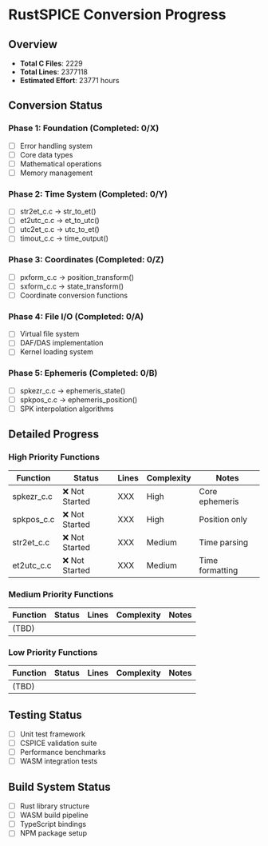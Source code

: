 # RustSPICE Conversion Progress

## Overview
- **Total C Files**: 2229
- **Total Lines**: 2377118  
- **Estimated Effort**: 23771 hours

## Conversion Status

### Phase 1: Foundation (Completed: 0/X)
- [ ] Error handling system
- [ ] Core data types  
- [ ] Mathematical operations
- [ ] Memory management

### Phase 2: Time System (Completed: 0/Y)
- [ ] str2et_c.c → str_to_et()
- [ ] et2utc_c.c → et_to_utc()
- [ ] utc2et_c.c → utc_to_et()
- [ ] timout_c.c → time_output()

### Phase 3: Coordinates (Completed: 0/Z)
- [ ] pxform_c.c → position_transform()
- [ ] sxform_c.c → state_transform()
- [ ] Coordinate conversion functions

### Phase 4: File I/O (Completed: 0/A)
- [ ] Virtual file system
- [ ] DAF/DAS implementation
- [ ] Kernel loading system

### Phase 5: Ephemeris (Completed: 0/B)
- [ ] spkezr_c.c → ephemeris_state()
- [ ] spkpos_c.c → ephemeris_position()
- [ ] SPK interpolation algorithms

## Detailed Progress

### High Priority Functions
| Function | Status | Lines | Complexity | Notes |
|----------|--------|-------|------------|-------|
| spkezr_c.c | ❌ Not Started | XXX | High | Core ephemeris |
| spkpos_c.c | ❌ Not Started | XXX | High | Position only |
| str2et_c.c | ❌ Not Started | XXX | Medium | Time parsing |
| et2utc_c.c | ❌ Not Started | XXX | Medium | Time formatting |

### Medium Priority Functions
| Function | Status | Lines | Complexity | Notes |
|----------|--------|-------|------------|-------|
| (TBD) | | | | |

### Low Priority Functions  
| Function | Status | Lines | Complexity | Notes |
|----------|--------|-------|------------|-------|
| (TBD) | | | | |

## Testing Status
- [ ] Unit test framework
- [ ] CSPICE validation suite
- [ ] Performance benchmarks
- [ ] WASM integration tests

## Build System Status
- [ ] Rust library structure
- [ ] WASM build pipeline
- [ ] TypeScript bindings
- [ ] NPM package setup
